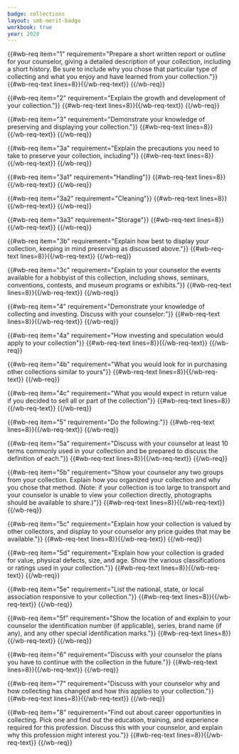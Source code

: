 ```yaml
---
badge: collections
layout: smb-merit-badge
workbook: true
year: 2020
---
```



{{#wb-req item="1" requirement="Prepare a short written report or outline for your counselor, giving a detailed description of your collection, including a short history. Be sure to include why you chose that particular type of collecting and what you enjoy and have learned from your collection."}}
{{#wb-req-text lines=8}}{{/wb-req-text}}
{{/wb-req}}

{{#wb-req item="2" requirement="Explain the growth and development of your collection."}}
{{#wb-req-text lines=8}}{{/wb-req-text}}
{{/wb-req}}

{{#wb-req item="3" requirement="Demonstrate your knowledge of preserving and displaying your collection."}}
{{#wb-req-text lines=8}}{{/wb-req-text}}
{{/wb-req}}

{{#wb-req item="3a" requirement="Explain the precautions you need to take to preserve your collection, including"}}
{{#wb-req-text lines=8}}{{/wb-req-text}}
{{/wb-req}}

{{#wb-req item="3a1" requirement="Handling"}}
{{#wb-req-text lines=8}}{{/wb-req-text}}
{{/wb-req}}

{{#wb-req item="3a2" requirement="Cleaning"}}
{{#wb-req-text lines=8}}{{/wb-req-text}}
{{/wb-req}}

{{#wb-req item="3a3" requirement="Storage"}}
{{#wb-req-text lines=8}}{{/wb-req-text}}
{{/wb-req}}

{{#wb-req item="3b" requirement="Explain how best to display your collection, keeping in mind preserving as discussed above."}}
{{#wb-req-text lines=8}}{{/wb-req-text}}
{{/wb-req}}

{{#wb-req item="3c" requirement="Explain to your counselor the events available for a hobbyist of this collection, including shows, seminars, conventions, contests, and museum programs or exhibits."}}
{{#wb-req-text lines=8}}{{/wb-req-text}}
{{/wb-req}}

{{#wb-req item="4" requirement="Demonstrate your knowledge of collecting and investing. Discuss with your counselor:"}}
{{#wb-req-text lines=8}}{{/wb-req-text}}
{{/wb-req}}

{{#wb-req item="4a" requirement="How investing and speculation would apply to your collection"}}
{{#wb-req-text lines=8}}{{/wb-req-text}}
{{/wb-req}}

{{#wb-req item="4b" requirement="What you would look for in purchasing other collections similar to yours"}}
{{#wb-req-text lines=8}}{{/wb-req-text}}
{{/wb-req}}

{{#wb-req item="4c" requirement="What you would expect in return value if you decided to sell all or part of the collection"}}
{{#wb-req-text lines=8}}{{/wb-req-text}}
{{/wb-req}}

{{#wb-req item="5" requirement="Do the following:"}}
{{#wb-req-text lines=8}}{{/wb-req-text}}
{{/wb-req}}

{{#wb-req item="5a" requirement="Discuss with your counselor at least 10 terms commonly used in your collection and be prepared to discuss the definition of each."}}
{{#wb-req-text lines=8}}{{/wb-req-text}}
{{/wb-req}}

{{#wb-req item="5b" requirement="Show your counselor any two groups from your collection. Explain how you organized your collection and why you chose that method. (Note: if your collection is too large to transport and your counselor is unable to view your collection directly, photographs should be available to share.)"}}
{{#wb-req-text lines=8}}{{/wb-req-text}}
{{/wb-req}}

{{#wb-req item="5c" requirement="Explain how your collection is valued by other collectors, and display to your counselor any price guides that may be available."}}
{{#wb-req-text lines=8}}{{/wb-req-text}}
{{/wb-req}}

{{#wb-req item="5d" requirement="Explain how your collection is graded for value, physical defects, size, and age. Show the various classifications or ratings used in your collection."}}
{{#wb-req-text lines=8}}{{/wb-req-text}}
{{/wb-req}}

{{#wb-req item="5e" requirement="List the national, state, or local association responsive to your collection."}}
{{#wb-req-text lines=8}}{{/wb-req-text}}
{{/wb-req}}

{{#wb-req item="5f" requirement="Show the location of and explain to your counselor the identification number (if applicable), series, brand name (if any), and any other special identification marks."}}
{{#wb-req-text lines=8}}{{/wb-req-text}}
{{/wb-req}}

{{#wb-req item="6" requirement="Discuss with your counselor the plans you have to continue with the collection in the future."}}
{{#wb-req-text lines=8}}{{/wb-req-text}}
{{/wb-req}}

{{#wb-req item="7" requirement="Discuss with your counselor why and how collecting has changed and how this applies to your collection."}}
{{#wb-req-text lines=8}}{{/wb-req-text}}
{{/wb-req}}

{{#wb-req item="8" requirement="Find out about career opportunities in collecting. Pick one and find out the education, training, and experience required for this profession. Discuss this with your counselor, and explain why this profession might interest you."}}
{{#wb-req-text lines=8}}{{/wb-req-text}}
{{/wb-req}}
